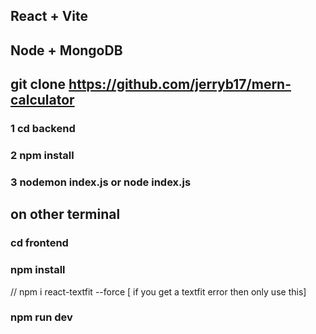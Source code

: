 ## React + Vite
## Node + MongoDB

## git clone https://github.com/jerryb17/mern-calculator
### 1 cd backend
### 2 npm install
### 3 nodemon index.js or node index.js

## on other terminal 
### cd frontend
### npm install
// npm i react-textfit --force [ if you get a textfit error then only use this]
### npm run dev

